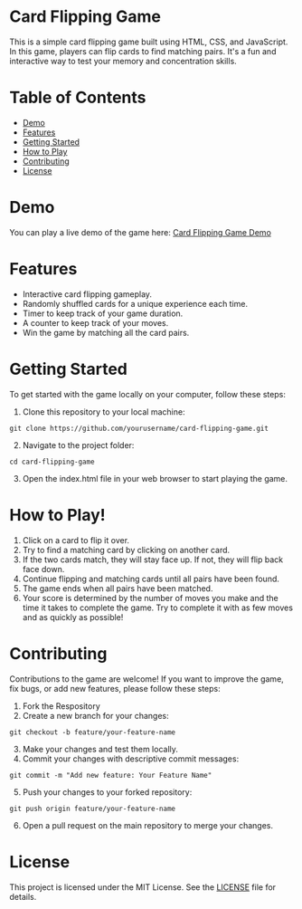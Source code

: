 <h1>Card Flipping Game</h1>

This is a simple card flipping game built using HTML, CSS, and JavaScript. In this game, players can flip cards to find matching pairs. It's a fun and interactive way to test your memory and concentration skills.

<h1>Table of Contents</h1>

- <a href="#demo">Demo</a>
- <a href="#ft">Features</a>
- <a href="#start">Getting Started</a>
- <a href="#tutorial">How to Play</a>
- <a href="#contribute">Contributing</a>
- <a href="#license">License</a>

<h1 id="demo">Demo</h1>

You can play a live demo of the game here: <a href="https://github.com/fatima-d09/card-flipping-game.git" target="_blank">Card Flipping Game Demo</a>

<h1 id="ft">Features</h1>

- Interactive card flipping gameplay.
- Randomly shuffled cards for a unique experience each time.
- Timer to keep track of your game duration.
- A counter to keep track of your moves.
- Win the game by matching all the card pairs.

<h1 id="start">Getting Started</h1>

To get started with the game locally on your computer, follow these steps:
1. Clone this repository to your local machine:

```
git clone https://github.com/yourusername/card-flipping-game.git
```

2. Navigate to the project folder:
```
cd card-flipping-game
```

3. Open the index.html file in your web browser to start playing the game.


<h1 id="tutorial">How to Play!</h1>

1. Click on a card to flip it over.
2. Try to find a matching card by clicking on another card.
3. If the two cards match, they will stay face up. If not, they will flip back face down.
4. Continue flipping and matching cards until all pairs have been found.
5. The game ends when all pairs have been matched.
6. Your score is determined by the number of moves you make and the time it takes to complete the game. Try to complete it with as few moves and as quickly as possible!


<h1 id="contribute">Contributing</h1>

Contributions to the game are welcome! If you want to improve the game, fix bugs, or add new features, please follow these steps:

1. Fork the Respository
2. Create a new branch for your changes:
```
git checkout -b feature/your-feature-name
```
3. Make your changes and test them locally.
4. Commit your changes with descriptive commit messages:
```
git commit -m "Add new feature: Your Feature Name"
```
5. Push your changes to your forked repository:
```
git push origin feature/your-feature-name
```
6. Open a pull request on the main repository to merge your changes.


<h1 id="license">License</h1>

This project is licensed under the MIT License. See the <a href="https://github.com/fatima-d09/Card-Flip-Game/blob/main/License.txt">LICENSE</a> file for details.

